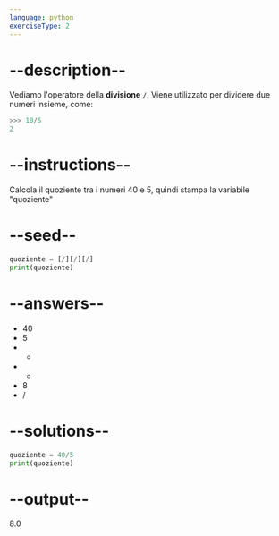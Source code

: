 ```yaml
---
language: python
exerciseType: 2
---
```


# --description--

Vediamo l'operatore della **divisione** `/`.
Viene utilizzato per dividere due numeri insieme, come:
```python
>>> 10/5
2
```

# --instructions--

Calcola il quoziente tra i numeri 40 e 5, quindi stampa la variabile "quoziente"

# --seed--

```python
quoziente = [/][/][/]
print(quoziente)
```

# --answers--

- 40
- 5
- +
- *
- 8
- /

# --solutions--

```python
quoziente = 40/5
print(quoziente)
```

# --output--

8.0
